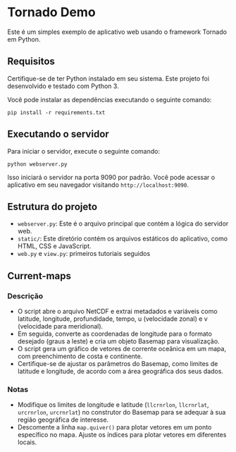 # Tornado Demo

Este é um simples exemplo de aplicativo web usando o framework Tornado em Python.

## Requisitos

Certifique-se de ter Python instalado em seu sistema. Este projeto foi desenvolvido e testado com Python 3.

Você pode instalar as dependências executando o seguinte comando:

```
pip install -r requirements.txt
```

## Executando o servidor

Para iniciar o servidor, execute o seguinte comando:

```
python webserver.py
```

Isso iniciará o servidor na porta 9090 por padrão. Você pode acessar o aplicativo em seu navegador visitando `http://localhost:9090`.

## Estrutura do projeto

- `webserver.py`: Este é o arquivo principal que contém a lógica do servidor web.
- `static/`: Este diretório contém os arquivos estáticos do aplicativo, como HTML, CSS e JavaScript.
- `web.py` e `view.py`: primeiros tutoriais seguidos

## Current-maps

### Descrição
- O script abre o arquivo NetCDF e extrai metadados e variáveis como latitude, longitude, profundidade, tempo, u (velocidade zonal) e v (velocidade para meridional).
- Em seguida, converte as coordenadas de longitude para o formato desejado (graus a leste) e cria um objeto Basemap para visualização.
- O script gera um gráfico de vetores de corrente oceânica em um mapa, com preenchimento de costa e continente.
- Certifique-se de ajustar os parâmetros do Basemap, como limites de latitude e longitude, de acordo com a área geográfica dos seus dados.

### Notas
- Modifique os limites de longitude e latitude (`llcrnrlon`, `llcrnrlat`, `urcrnrlon`, `urcrnrlat`) no construtor do Basemap para se adequar à sua região geográfica de interesse.
- Descomente a linha `map.quiver()` para plotar vetores em um ponto específico no mapa. Ajuste os índices para plotar vetores em diferentes locais.

